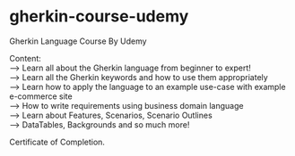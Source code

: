 # gherkin-course-udemy
Gherkin Language Course By Udemy


Content:  
--> Learn all about the Gherkin language from beginner to expert!  
--> Learn all the Gherkin keywords and how to use them appropriately  
--> Learn how to apply the language to an example use-case with example e-commerce site  
--> How to write requirements using business domain language  
--> Learn about Features, Scenarios, Scenario Outlines  
--> DataTables, Backgrounds and so much more!  

Certificate of Completion.   
